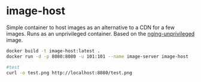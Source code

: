 # image-host

Simple container to host images as an alternative to a CDN for a few images. Runs as an unprivileged container. Based on the [nging-unprivileged](https://hub.docker.com/r/nginxinc/nginx-unprivileged) image.

```bash
docker build -t image-host:latest .
docker run -d -p 8080:8080 -u 101:101 --name image-server image-host

#test
curl -o test.png http://localhost:8080/test.png
```